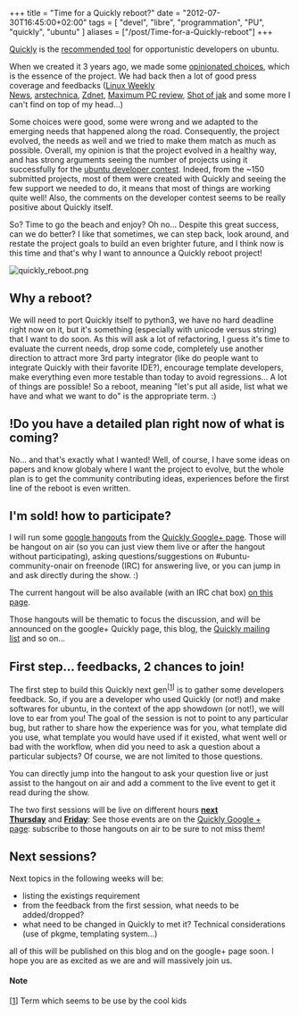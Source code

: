 +++
title = "Time for a Quickly reboot?"
date = "2012-07-30T16:45:00+02:00"
tags = [ "devel", "libre", "programmation", "PU", "quickly", "ubuntu" ]
aliases = ["/post/Time-for-a-Quickly-reboot"]
+++
    <p style="margin-top: 0; "><a href="https://launchpad.net/quickly">Quickly</a>&nbsp;is the&nbsp;<a href="http://developer.ubuntu.com/get-started/">recommended tool</a>&nbsp;for opportunistic developers on ubuntu.</p>
<p>When we created it 3 years ago, we made some&nbsp;<a href="http://developer.ubuntu.com/get-started/quickly-workflow/">opinionated choices</a>, which is the essence of the project. We had back then a lot of good press coverage and feedbacks (<a href="http://lwn.net/Articles/351522/">Linux Weekly News</a>,&nbsp;<a href="/arstechnica%20review">arstechnica</a>,&nbsp;<a href="http://blogs.zdnet.com/BTL/?p=28752">Zdnet</a>,&nbsp;<a href="http://www.maximumpc.com/article/news/canonical_releases_quickly_framework_speed_linux_app_development">Maximum PC review</a>,&nbsp;<a href="http://shotofjaq.org/2009/12/quickly-unchaining-the-itch-scratcher">Shot of jak</a>&nbsp;and some more I can't find on top of my head…)</p>
<p>Some choices were good, some were wrong and we adapted to the emerging needs that happened along the road. Consequently, the project evolved, the needs as well and we tried to make them match as much as possible. Overall, my opinion is that the project evolved in a healthy way, and has strong arguments seeing the number of projects using it successfully for the&nbsp;<a href="http://developer.ubuntu.com/showdown/">ubuntu developer contest</a>. Indeed, from the ~150 submitted projects, most of them were created with Quickly and seeing the few support we needed to do, it means that most of things are working quite well! Also, the comments on the developer contest seems to be really positive about Quickly itself.</p>
<p>So? Time to go the beach and enjoy? Oh no… Despite this great success, can we do better? I like that sometimes, we can step back, look around, and restate the project goals to build an even brighter future, and I think now is this time and that's why I want to announce a Quickly reboot project!</p>
<p><img src="/public/projects/quickly/quickly_reboot.png" alt="quickly_reboot.png" title="quickly_reboot.png, juil. 2012" style="display: block; margin: 0 auto; " /></p>
<h2>Why a reboot?</h2>
<p>We will need to port Quickly itself to python3, we have no hard deadline right now on it, but it's something (especially with unicode versus string) that I want to do soon. As this will ask a lot of refactoring, I guess it's time to evaluate the current needs, drop some code, completely use another direction to attract more 3rd party integrator (like do people want to integrate Quickly with their favorite IDE?), encourage template developers, make everything even more testable than today to avoid regressions… A lot of things are possible! So a reboot, meaning "let's put all aside, list what we have and what we want to do" is the appropriate term. :)</p>
<h2>!Do you have a detailed plan right now of what is coming?</h2>
<p>No… and that's exactly what I wanted! Well, of course, I have some ideas on papers and know globaly where I want the project to evolve, but the whole plan is to get the community contributing ideas, experiences before the first line of the reboot is even written.</p>
<h2>I'm sold! how to participate?</h2>
<p>I will run some&nbsp;<a href="http://www.google.com/tools/dlpage/res/talkvideo/hangouts/">google hangouts</a>&nbsp;from the&nbsp;<a href="https://plus.google.com/b/117661325481181225678/117661325481181225678/posts">Quickly Google+ page</a>. Those will be hangout on air (so you can just view them live or after the hangout without participating), asking questions/suggestions on #ubuntu-community-onair&nbsp;on freenode (IRC) for answering live, or you can jump in and ask directly during the show. :)</p>
<div class="g-plus" data-width="450" data-href="//plus.google.com/117661325481181225678?rel=publisher" data-theme="dark"></div>
<p>The current hangout will be also available (with an IRC chat box)&nbsp;<a href="http://developer.ubuntu.com/community/on-air/">on this page</a>.</p>
<p>Those hangouts will be thematic to focus the discussion, and will be announced on the google+ Quickly page, this blog, the&nbsp;<a href="https://launchpad.net/~quickly-talk">Quickly mailing list</a>&nbsp;and so on…</p>
<h2>First step… feedbacks, 2 chances to join!</h2>
<p>The first step to build this Quickly next gen<sup>[<a href="/#pnote-174-1" id="rev-pnote-174-1">1</a>]</sup>&nbsp;is to gather some developers feedback. So, if you are a developer who used Quickly (or not!) and make softwares for ubuntu, in the context of the app showdown (or not!), we will love to ear from you! The goal of the session is not to point to any particular bug, but rather to share how the experience was for you, what template did you use, what template you would have used if it existed, what went well or bad with the workflow, when did you need to ask a question about a particular subjects? Of course, we are not limited to those questions.</p>
<p>You can directly jump into the hangout to ask your question live or just assist to the hangout on air and add a comment to the live event to get it read during the show.</p>
<p>The two first sessions will be live on different hours&nbsp;<strong><a href="https://plus.google.com/events/cbvdvpuc1gou8nmksh4srjh0oh4/117661325481181225678">next Thursday</a></strong>&nbsp;and&nbsp;<a href="https://plus.google.com/events/c9ki71ng265gvpaa1g2fg42ofkk/117661325481181225678"><strong>Friday</strong></a>: See those events are on the&nbsp;<a href="https://plus.google.com/117661325481181225678/posts">Quickly Google + page</a>:&nbsp;subscribe to those hangouts on air to be sure to not miss them!</p>
<h2>Next sessions?</h2>
<p>Next topics in the following weeks will be:</p>
<ul><li>listing the existings requirement</li>
<li>from the feedback from the first session, what needs to be added/dropped?</li>
<li>what need to be changed in Quickly to met it? Technical considerations (use of pkgme, templating system…)</li>
</ul>
<p>all of this will be published on this blog and on the google+ page soon. I hope you are as excited as we are and will massively join us.</p>
<div class="footnotes"><h4>Note</h4>
<p>[<a href="/#rev-pnote-174-1" id="pnote-174-1">1</a>] Term which seems to be use by the cool kids</p>
</div>